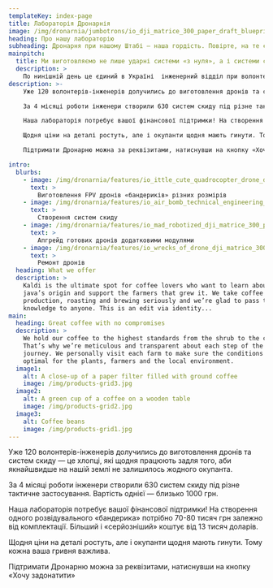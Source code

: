 ```yaml
---
templateKey: index-page
title: Лабораторія Дронарнія
image: /img/dronarnia/jumbotrons/io_dji_matrice_300_paper_draft_blueprint_d793afce-589e-4789-8707-0b88954347d4.jpg
heading: Про нашу лабораторію
subheading: Дронарня при нашому Штабі — наша гордість. Повірте, на те є причини
mainpitch:
  title: Ми виготовляємо не лише ударні системи «з нуля», а і системи скиду для вже готових дронів
  description: >
    По нинішній день це єдиний в Україні  інженерний відділ при волонтерській організації
description: >-
    Уже 120 волонтерів-інженерів долучились до виготовлення дронів та систем скиду — це хлопці, які щодня працюють задля того, аби якнайшвидше на нашій землі не залишилось жодного окупанта.

    За 4 місяці роботи інженери створили 630 систем скиду під різне тактичне застосування. Вартість однієї — близько 1000 грн.

    Наша лабораторія потребує вашої фінансової підтримки! На створення одного розвідувального «бандерика» потрібно 70-80 тисяч грн залежно від комплектації. Більший і «серйозніший» коштує від 13 тисяч доларів.

    Щодня ціни на деталі ростуть, але і окупанти щодня мають гинути. Тому кожна ваша гривня важлива.

    Підтримати Дронарню можна за реквізитами, натиснувши на кнопку «Хочу задонатити»

intro:
  blurbs:
    - image: /img/dronarnia/features/io_ittle_cute_quadrocopter_drone_dji_air_2_paper_draft_blueprin_5d1a8426-88e9-47b1-80bd-41175b0f17a5.jpg
      text: >
        Виготовлення FPV дронів «бандериків» різних розмірів
    - image: /img/dronarnia/features/io_air_bomb_technical_engineering_drawing_paper_blueprint_15dba6ce-fcc8-4fcc-8c68-9f505be42f47.jpg
      text: >
        Створення систем скиду
    - image: /img/dronarnia/features/io_mad_robotized_dji_matrice_300_paper_draft_blueprint_bc1917e5-5ab0-4b10-8953-1523b3e50c09.jpg
      text: >
        Апгрейд готових дронів додатковими модулями
    - image: /img/dronarnia/features/io_wrecks_of_drone_dji_matrice_300_paper_draft_blueprint_9a7f3231-393e-4035-8cee-877e810e915c.jpg
      text: >
        Ремонт дронів
  heading: What we offer
  description: >
    Kaldi is the ultimate spot for coffee lovers who want to learn about their
    java’s origin and support the farmers that grew it. We take coffee
    production, roasting and brewing seriously and we’re glad to pass that
    knowledge to anyone. This is an edit via identity...
main:
  heading: Great coffee with no compromises
  description: >
    We hold our coffee to the highest standards from the shrub to the cup.
    That’s why we’re meticulous and transparent about each step of the coffee’s
    journey. We personally visit each farm to make sure the conditions are
    optimal for the plants, farmers and the local environment.
  image1:
    alt: A close-up of a paper filter filled with ground coffee
    image: /img/products-grid3.jpg
  image2:
    alt: A green cup of a coffee on a wooden table
    image: /img/products-grid2.jpg
  image3:
    alt: Coffee beans
    image: /img/products-grid1.jpg
---
```


Уже 120 волонтерів-інженерів долучились до виготовлення дронів та систем скиду — це хлопці, які щодня працюють задля того, аби якнайшвидше на нашій землі не залишилось жодного окупанта.

За 4 місяці роботи інженери створили 630 систем скиду під різне тактичне застосування. Вартість однієї — близько 1000 грн.

Наша лабораторія потребує вашої фінансової підтримки! На створення одного розвідувального «бандерика» потрібно 70-80 тисяч грн залежно від комплектації. Більший і «серйозніший» коштує від 13 тисяч доларів.

Щодня ціни на деталі ростуть, але і окупанти щодня мають гинути. Тому кожна ваша гривня важлива.

Підтримати Дронарню можна за реквізитами, натиснувши на кнопку «Хочу задонатити»
